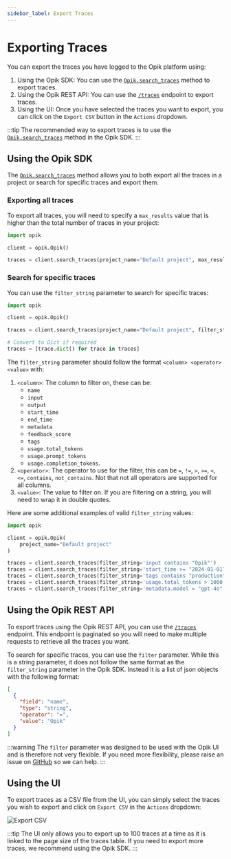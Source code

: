 ```yaml
---
sidebar_label: Export Traces
---
```


# Exporting Traces

You can export the traces you have logged to the Opik platform using:

1. Using the Opik SDK: You can use the [`Opik.search_traces`](https://www.comet.com/docs/opik/python-sdk-reference/Opik.html#opik.Opik.search_traces) method to export traces.
2. Using the Opik REST API: You can use the [`/traces`](/reference/rest_api/get-traces-by-project.api.mdx) endpoint to export traces.
3. Using the UI: Once you have selected the traces you want to export, you can click on the `Export CSV` button in the `Actions` dropdown.

:::tip
The recommended way to export traces is to use the [`Opik.search_traces`](https://www.comet.com/docs/opik/python-sdk-reference/Opik.html#opik.Opik.search_traces) method in the Opik SDK.
:::

## Using the Opik SDK

The [`Opik.search_traces`](https://www.comet.com/docs/opik/python-sdk-reference/Opik.html#opik.Opik.search_traces) method allows you to both export all the traces in a project or search for specific traces and export them.

### Exporting all traces

To export all traces, you will need to specify a `max_results` value that is higher than the total number of traces in your project:

```python
import opik

client = opik.Opik()

traces = client.search_traces(project_name="Default project", max_results=1000000)
```

### Search for specific traces

You can use the `filter_string` parameter to search for specific traces:

```python
import opik

client = opik.Opik()

traces = client.search_traces(project_name="Default project", filter_string='input contains "Opik"')

# Convert to Dict if required
traces = [trace.dict() for trace in traces]
```

The `filter_string` parameter should follow the format `<column> <operator> <value>` with:

1. `<column>`: The column to filter on, these can be:
   - `name`
   - `input`
   - `output`
   - `start_time`
   - `end_time`
   - `metadata`
   - `feedback_score`
   - `tags`
   - `usage.total_tokens`
   - `usage.prompt_tokens`
   - `usage.completion_tokens`.
2. `<operator>`: The operator to use for the filter, this can be `=`, `!=`, `>`, `>=`, `<`, `<=`, `contains`, `not_contains`. Not that not all operators are supported for all columns.
3. `<value>`: The value to filter on. If you are filtering on a string, you will need to wrap it in double quotes.

Here are some additional examples of valid `filter_string` values:

```python
import opik

client = opik.Opik(
    project_name="Default project"
)

traces = client.search_traces(filter_string='input contains "Opik"')
traces = client.search_traces(filter_string='start_time >= "2024-01-01T00:00:00Z"')
traces = client.search_traces(filter_string='tags contains "production"')
traces = client.search_traces(filter_string='usage.total_tokens > 1000')
traces = client.search_traces(filter_string='metadata.model = "gpt-4o"')
```

## Using the Opik REST API

To export traces using the Opik REST API, you can use the [`/traces`](/reference/rest_api/get-traces-by-project.api.mdx) endpoint. This endpoint is paginated so you will need to make multiple requests to retrieve all the traces you want.

To search for specific traces, you can use the `filter` parameter. While this is a string parameter, it does not follow the same format as the `filter_string` parameter in the Opik SDK. Instead it is a list of json objects with the following format:

```json
[
  {
    "field": "name",
    "type": "string",
    "operator": "=",
    "value": "Opik"
  }
]
```

:::warning
The `filter` parameter was designed to be used with the Opik UI and is therefore not very flexible. If you need more flexibility,
please raise an issue on [GitHub](https://github.com/comet-ml/opik/issues) so we can help.
:::

## Using the UI

To export traces as a CSV file from the UI, you can simply select the traces you wish to export and click on `Export CSV` in the `Actions` dropdown:

![Export CSV](/img/tracing/download_traces.png)

:::tip
The UI only allows you to export up to 100 traces at a time as it is linked to the page size of the traces table. If you need to export more traces, we recommend using the Opik SDK.
:::
